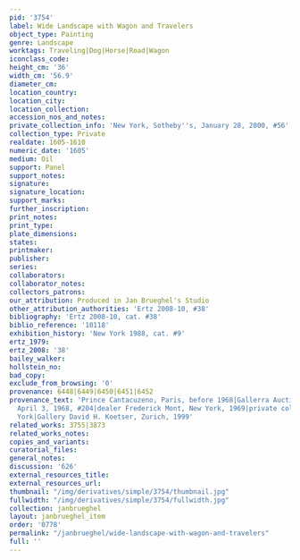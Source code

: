 ```yaml
---
pid: '3754'
label: Wide Landscape with Wagon and Travelers
object_type: Painting
genre: Landscape
worktags: Traveling|Dog|Horse|Road|Wagon
iconclass_code:
height_cm: '36'
width_cm: '56.9'
diameter_cm:
location_country:
location_city:
location_collection:
accession_nos_and_notes:
private_collection_info: 'New York, Sotheby''s, January 28, 2000, #56'
collection_type: Private
realdate: 1605-1610
numeric_date: '1605'
medium: Oil
support: Panel
support_notes:
signature:
signature_location:
support_marks:
further_inscription:
print_notes:
print_type:
plate_dimensions:
states:
printmaker:
publisher:
series:
collaborators:
collaborator_notes:
collectors_patrons:
our_attribution: Produced in Jan Brueghel's Studio
other_attribution_authorities: 'Ertz 2008-10, #38'
bibliography: 'Ertz 2008-10, cat. #38'
biblio_reference: '10118'
exhibition_history: 'New York 1988, cat. #9'
ertz_1979:
ertz_2008: '38'
bailey_walker:
hollstein_no:
bad_copy:
exclude_from_browsing: '0'
provenance: 6448|6449|6450|6451|6452
provenance_text: 'Prince Cantacuzeno, Paris, before 1968|Gallerra Auction, Paris,
  April 3, 1968, #204|dealer Frederick Mont, New York, 1969|private collection, New
  York|Gallery David H. Koetser, Zurich, 1999'
related_works: 3755|3873
related_works_notes:
copies_and_variants:
curatorial_files:
general_notes:
discussion: '626'
external_resources_title:
external_resources_url:
thumbnail: "/img/derivatives/simple/3754/thumbnail.jpg"
fullwidth: "/img/derivatives/simple/3754/fullwidth.jpg"
collection: janbrueghel
layout: janbrueghel_item
order: '0778'
permalink: "/janbrueghel/wide-landscape-with-wagon-and-travelers"
full: ''
---
```

